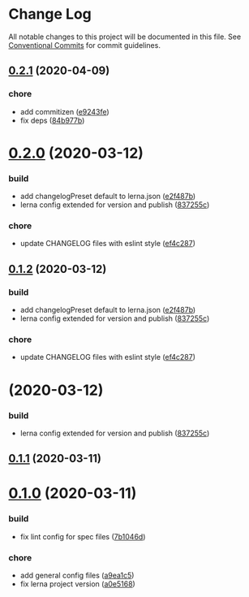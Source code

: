 # Change Log

All notable changes to this project will be documented in this file.
See [Conventional Commits](https://conventionalcommits.org) for commit guidelines.

## [0.2.1](https://github.com/abfluss/abfluss/compare/v0.2.0...v0.2.1) (2020-04-09)


### chore

* add commitizen ([e9243fe](https://github.com/abfluss/abfluss/commit/e9243fefcfbf65113f7f16602413b26da1720d43))
* fix deps ([84b977b](https://github.com/abfluss/abfluss/commit/84b977bbe10ffed455b26d50823489ec55a6f3ad))






# [0.2.0](https://github.com/abfluss/abfluss/compare/v0.1.1...v0.2.0) (2020-03-12)


### build

* add changelogPreset default to lerna.json ([e2f487b](https://github.com/abfluss/abfluss/commit/e2f487b7e8eb5a3bd1959cef8901603eb4341196))
* lerna config extended for version and publish ([837255c](https://github.com/abfluss/abfluss/commit/837255cd1acffafb69d0a22e27df35367f19d892))

### chore

* update CHANGELOG files with eslint style ([ef4c287](https://github.com/abfluss/abfluss/commit/ef4c287da86f004386015bdf8951988680e4368b))





## [0.1.2](https://github.com/abfluss/abfluss/compare/v0.1.1...v0.1.2) (2020-03-12)


### build

* add changelogPreset default to lerna.json ([e2f487b](https://github.com/abfluss/abfluss/commit/e2f487b7e8eb5a3bd1959cef8901603eb4341196))
* lerna config extended for version and publish ([837255c](https://github.com/abfluss/abfluss/commit/837255cd1acffafb69d0a22e27df35367f19d892))

### chore

* update CHANGELOG files with eslint style ([ef4c287](https://github.com/abfluss/abfluss/commit/ef4c287da86f004386015bdf8951988680e4368b))





# [](https://github.com/abfluss/abfluss/compare/v0.1.1...v) (2020-03-12)


### build

* lerna config extended for version and publish ([837255c](https://github.com/abfluss/abfluss/commit/837255cd1acffafb69d0a22e27df35367f19d892))



## [0.1.1](https://github.com/abfluss/abfluss/compare/v0.1.0...v0.1.1) (2020-03-11)




# [0.1.0](https://github.com/abfluss/abfluss/compare/a9ea1c565722a6dda00056419e7a07d1574d3870...v0.1.0) (2020-03-11)


### build

* fix lint config for spec files ([7b1046d](https://github.com/abfluss/abfluss/commit/7b1046de0dfe0a2d110b8a3c6c579777b523147f))

### chore

* add general config files ([a9ea1c5](https://github.com/abfluss/abfluss/commit/a9ea1c565722a6dda00056419e7a07d1574d3870))
* fix lerna project version ([a0e5168](https://github.com/abfluss/abfluss/commit/a0e51685c933604d2b8003576b794bf5a833bd0e))
